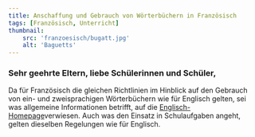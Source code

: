 ```yaml
---
title: Anschaffung und Gebrauch von Wörterbüchern in Französisch
tags: [Französisch, Unterricht]
thumbnail: 
    src: 'franzoesisch/bugatt.jpg'
    alt: 'Baguetts'
---
```

### Sehr geehrte Eltern, liebe Schülerinnen und Schüler,
Da für Französisch die gleichen Richtlinien im Hinblick auf den Gebrauch von ein- und zweisprachigen Wörterbüchern wie für Englisch gelten, sei was allgemeine Informationen betrifft, auf die <u>Englisch-Homepage</u>verwiesen. Auch was den Einsatz in Schulaufgaben angeht, gelten dieselben Regelungen wie für Englisch.